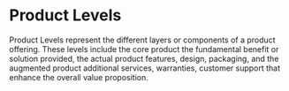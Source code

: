 # Product Levels
Product Levels represent the different layers or components of a product offering. These levels include the core product the fundamental benefit or solution provided, the actual product features, design, packaging, and the augmented product additional services, warranties, customer support that enhance the overall value proposition.
